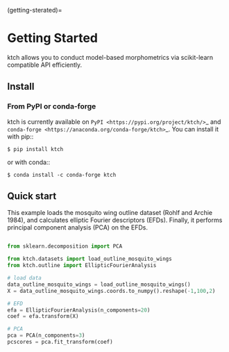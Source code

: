 (getting-sterated)=

# Getting Started


ktch allows you to conduct model-based morphometrics via scikit-learn compatible API efficiently.

## Install


### From PyPI or conda-forge


ktch is currently available on `PyPI <https://pypi.org/project/ktch/>`_ and `conda-forge <https://anaconda.org/conda-forge/ktch>`_.
You can install it with pip::

    $ pip install ktch

or with conda::

    $ conda install -c conda-forge ktch


## Quick start


This example loads the mosquito wing outline dataset (Rohlf and Archie 1984), and calculates elliptic Fourier descriptors (EFDs).
Finally, it performs principal component analysis (PCA) on the EFDs.

```python

from sklearn.decomposition import PCA

from ktch.datasets import load_outline_mosquito_wings
from ktch.outline import EllipticFourierAnalysis

# load data
data_outline_mosquito_wings = load_outline_mosquito_wings()
X = data_outline_mosquito_wings.coords.to_numpy().reshape(-1,100,2)

# EFD
efa = EllipticFourierAnalysis(n_components=20)
coef = efa.transform(X)

# PCA
pca = PCA(n_components=3)
pcscores = pca.fit_transform(coef)

```